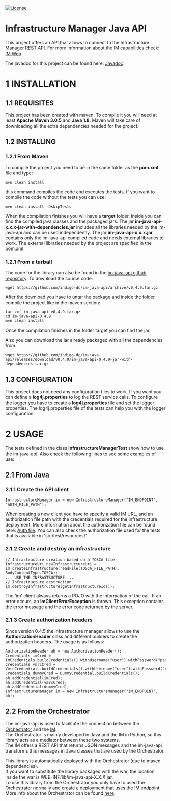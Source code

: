 [![License](https://img.shields.io/badge/license-Apache%202-blue.svg)](https://www.apache.org/licenses/LICENSE-2.0)

Infrastructure Manager Java API
===============
This project offers an API that allows to connect to the Infrastructure Manager REST API.
For more information about the IM capabilities check: [IM Web](http://www.grycap.upv.es/im).

The javadoc for this project can be found here: [Javadoc](http://indigo-dc.github.io/im-java-api/apidocs/)

1 INSTALLATION
===============

1.1 REQUISITES
--------------
This project has been created with maven.
To compile it you will need at least **Apache Maven 3.0.5** and **Java 1.8**.
Maven will take care of downloading all the extra dependencies needed for the project.

1.2 INSTALLING
--------------
### 1.2.1 From Maven
To compile the project you need to be in the same folder as the **pom.xml** file and type:
```
mvn clean install
```
this command compiles the code and executes the tests. If you want to compile the code without the tests you can use:
```
mvn clean install -DskipTests
```
When the compilation finishes you will have a **target** folder. Inside you can find the compiled java classes and the packaged jars. The jar **im-java-api-x.x.x-jar-with-dependencies.jar** includes all the libraries needed by the im-java-api and can be used independently. The jar **im-java-api-x.x.x.jar** contains only the im-java-api compiled code and needs external libraries to work. The external libraries needed by the project are specified in the pom.xml

### 1.2.1 From a tarball
The code for the library can also be found in the [im-java-api github repository](https://github.com/indigo-dc/im-java-api/releases/tag/v0.4.9).
To download the source code:
```
wget https://github.com/indigo-dc/im-java-api/archive/v0.4.9.tar.gz
```
After the download you have to untar the package and inside the folder compile the project like in the maven section:
```
tar zxf im-java-api-v0.4.9.tar.gz
cd im-java-api-0.4.9
mvn clean install
```
Once the compilation finishes in the folder target you can find the jar.

Also you can download the jar already packaged with all the dependencies from:
```
wget https://github.com/indigo-dc/im-java-api/releases/download/v0.4.9/im-java-api-0.4.9-jar-with-dependencies.tar.gz
```

1.3 CONFIGURATION
-----------------
This project does not need any configuration files to work.
If you want you can define a **log4j.properties** to log the REST service calls.
To configure the logger you have to create a **log4j.properties** file and set the logger properties.
The log4j.properties file of the tests can help you with the logger configuration.

2 USAGE
===============
The tests defined in the class **InfrastructureManagerTest** show how to use the im-java-api.
Also check the following lines to see some examples of use:

2.1 From Java
--------------
### 2.1.1 Create the API client
```
InfrastructureManager im = new InfrastructureManager("IM_ENDPOINT", "AUTH_FILE_PATH");
```
When creating a new client you have to specify a valid IM URL, and an authorization file path with the credentials required for the infrastructure deployment.
More information about the authorization file can be found here: [Auth file](http://imdocs.readthedocs.io/en/devel/client.html#authorization-file).
You can also check the authorization file used for the tests that is available in 'src/test/resources/'.

### 2.1.2 Create and destroy an infrastructure
```
// Infrastructure creation based on a TOSCA file
InfrastructureUri newInfrastructureUri = im.createInfrastructure(readFile(TOSCA_FILE_PATH), BodyContentType.TOSCA);
... USE THE INFRASTRUCTURE ...
// Infrastructure destruction
im.destroyInfrastructure(getInfrastructureId());
```
The 'im' client always returns a POJO with the information of the call. If an error occurs, an **ImClientErrorException** is thrown. This exception contains the error message and the error code returned by the server.

### 2.1.3 Create authorization headers
Since version 0.4.5 the infrastructure manager allows to use the **AuthorizationHeader** class and different builders to create the authorization headers.
The usage is as follows:
```
AuthorizationHeader ah = new AuthorizationHeader();
Credentials imCred = ImCredentials.buildCredentials().withUsername("user").withPassword("pass");
Credentials vmrcCred = VmrcCredentials.buildCredentials().withUsername("user").withPassword("pass").withHost("host");
Credentials dummyCred = DummyCredential.buildCredentials();
ah.addCredential(imCred);
ah.addCredential(vmrcCred);
ah.addCredential(dummyCred);
InfrastructureManager im = new InfrastructureManager("IM_ENDPOINT", ah);
```

2.2 From the Orchestrator
--------------
The im-java-api is used to facilitate the connection between the [Orchestrator](https://github.com/indigo-dc/orchestrator) and the [IM](https://github.com/indigo-dc/im).  
The Orchestrator is mainly developed in Java and the IM in Python, so this library acts as a mediator between these two systems.  
The IM offers a REST API that returns JSON messages and the im-java-api transforms this messages in Java classes that are used by the Orchestrator.

This library is automatically deployed with the Orchestrator (due to maven dependencies).  
If you want to substitute the library packaged with the war, the location inside the war is WEB-INF/lib/im-java-api-X.X.X.jar.  
To use this library from the Orchestrator you only have to used the Orchestrator normally and create a deployment that uses the IM endpoint.  
More info about the Orchestrator can be found [here](http://indigo-dc.github.io/orchestrator/restdocs/).

